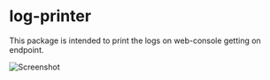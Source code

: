 # log-printer

This package is intended to print the logs on web-console getting on endpoint.




![Screenshot](screenshots/console.png)
